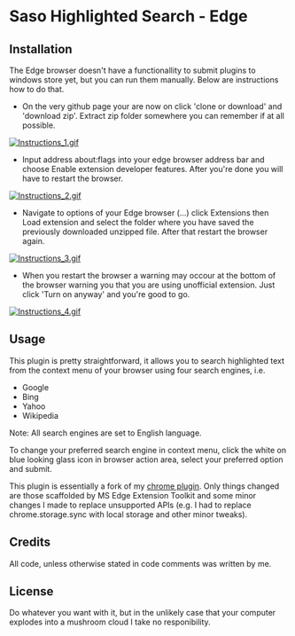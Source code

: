 # Saso Highlighted Search - Edge

## Installation
The Edge browser doesn't have a functionallity to submit plugins to windows store yet, but you can run them manually. Below are instructions how to do that.

- On the very github page your are now on click 'clone or download' and 'download zip'. Extract zip folder somewhere you can remember
if at all possible.

[![Instructions_1.gif](http://gifyu.com/images/Instructions_1.gif)](http://gifyu.com/image/O4b)

- Input address about:flags into your edge browser address bar and choose Enable extension developer features. After you're done you
will have to restart the browser.

[![Instructions_2.gif](http://gifyu.com/images/Instructions_2.gif)](http://gifyu.com/image/O42)

- Navigate to options of your Edge browser (...) click Extensions then Load extension and select the folder where you have saved the previously downloaded unzipped file. After that restart the browser again.

[![Instructions_3.gif](http://gifyu.com/images/Instructions_3.gif)](http://gifyu.com/image/O4S)

- When you restart the browser a warning may occour at the bottom of the browser warning you that you are using unofficial extension. Just click 'Turn on anyway' and you're good to go.

[![Instructions_4.gif](http://gifyu.com/images/Instructions_4.gif)](http://gifyu.com/image/O4v)











## Usage
This plugin is pretty straightforward, it allows you to search highlighted text from the context menu of your browser using four search
engines, i.e.
- Google
- Bing
- Yahoo
- Wikipedia

Note: All search engines are set to English language.

To change your preferred search engine in context menu, click the white on blue looking glass icon in browser action area, select your
preferred option and submit.

This plugin is essentially a fork of my [chrome plugin](https://github.com/MrTambourineSLO/SasoHighlightedSearch). Only things changed are those scaffolded by MS Edge Extension Toolkit and some minor changes I made to replace unsupported APIs (e.g. I had to replace chrome.storage.sync with local storage and other minor tweaks).
## Credits
All code, unless otherwise stated in code comments was written by me.

## License
Do whatever you want with it, but in the unlikely case that your computer explodes into a mushroom cloud I take no responibility.


